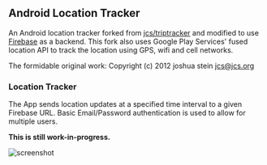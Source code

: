 ## Android Location Tracker
An Android location tracker forked from [jcs/triptracker](https://github.com/jcs/triptracker) and modified to use [Firebase](https://www.firebase.com/) as a backend. This fork also uses Google Play Services' fused location API to track the location using GPS, wifi and cell networks.

The formidable original work: Copyright (c) 2012 joshua stein <jcs@jcs.org>

### Location Tracker
The App sends location updates at a specified time interval to a given Firebase URL. Basic Email/Password authentication is used to allow for multiple users.

**This is still work-in-progress.**


![screenshot](https://raw.githubusercontent.com/philbot9/android-location-tracker/master/screenshot.png)

